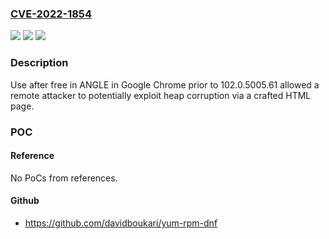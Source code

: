 ### [CVE-2022-1854](https://cve.mitre.org/cgi-bin/cvename.cgi?name=CVE-2022-1854)
![](https://img.shields.io/static/v1?label=Product&message=Chrome&color=blue)
![](https://img.shields.io/static/v1?label=Version&message=%3C%20102.0.5005.61%20&color=brighgreen)
![](https://img.shields.io/static/v1?label=Vulnerability&message=Use%20after%20free&color=brighgreen)

### Description

Use after free in ANGLE in Google Chrome prior to 102.0.5005.61 allowed a remote attacker to potentially exploit heap corruption via a crafted HTML page.

### POC

#### Reference
No PoCs from references.

#### Github
- https://github.com/davidboukari/yum-rpm-dnf

